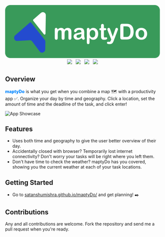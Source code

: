<div style="wi[Title](padding:%25204px%253B)dth:100%; display: flex; flex-direction:column; justify-content: center;">
   <div style="width:100%; display: flex; justify-content: center;">
      <img src="./images/readme-assets/Banner.png">
   </div>
   <div align="center">
      <img style="padding: 4px;" src="https://img.shields.io/badge/html5-%23E34F26.svg?style=for-the-badge&logo=html5&logoColor=white">
      <img style="padding: 4px;" src="https://img.shields.io/badge/css3-%231572B6.svg?style=for-the-badge&logo=css3&logoColor=white">
      <img style="padding: 4px;" src="https://img.shields.io/badge/javascript-%23323330.svg?style=for-the-badge&logo=javascript&logoColor=%23F7DF1E">
      <img style="padding: 4px;" src="https://img.shields.io/badge/github%20pages-121013?style=for-the-badge&logo=github&logoColor=white">

   </div>
</div>

## Overview

<p> <b style="color:#0085FF; font-weight: 800;">maptyDo</b> is what you get when you combine a map 🗺️ with a productivity app ✅. Organize your day by time and geography. Click a location, set the amount of time and the deadline of the task, and click enter!
</p>

![App Showcase](./images/readme-assets/maptyDo.gif)

## Features

- Uses both time and geography to give the user better overview of their day.
- Accidentally closed with browser? Temporarily lost internet connectivity? Don't worry your tasks will be right where you left them.
- Don't have time to check the weather? maptyDo has you covered, showing you the current weather at each of your task locations.

## Getting Started

- Go to [satanshumishra.github.io/maptyDo/](satanshumishra.github.io/maptyDo/) and get planning! ✒️

## Contributions

Any and all contributions are welcome. Fork the repository and send me a pull request when you're ready.
